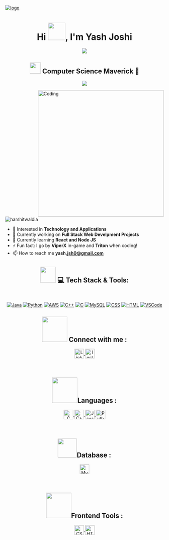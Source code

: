[![logo](https://user-images.githubusercontent.com/74038190/225813708-98b745f2-7d22-48cf-9150-083f1b00d6c9.gif)](https://github.com/YashJsh)
<!-- https://media.giphy.com/media/hvRJCLFzcasrR4ia7z/giphy.gif --> <!--hi 1--> 
<!--https://i.giphy.com/5HyXGsoFzXWPKFx07j.webp--><!-- face hi-->
<!--https://i.giphy.com/w1OBpBd7kJqHrJnJ13.webp--><!-- hi 2--> 
<h1 align="center">Hi <img src="https://i.giphy.com/5HyXGsoFzXWPKFx07j.webp" width="55">, I'm Yash Joshi</h1>
<p align="center">
 <a href="https://github.com/harshitwaldia/readme-typing-svg">
  <img src="https://readme-typing-svg.herokuapp.com?lines=AI+ML+Enthusiast;MLOps+Explorer;Deep+Learning+Adventurer;Quantum+Entanglement+Evangelist;&center=true&width=600&height=80">
</a>
</p>
<h2 align="center"> <img src="https://media.tenor.com/8OPCLlcaQoMAAAAj/cartoon-xolo.gif" width="35"> Computer Science Maverick 🤖</h2>
<p align="center" >
  <a href="https://github.com/harshitwaldia/readme-typing-svg">
  <img src="https://readme-typing-svg.herokuapp.com?lines=💡+Major:+Computer+Science+Engineering;🌐+Specialization:+Machine+Learning+And+AI;Space+Exploration+Enthusiast;&center=true&width=600&height=80">
</a>
</p>

<img align="right" alt="Coding" width="400" src="https://i0.wp.com/www.sciencenews.org/wp-content/uploads/2023/04/040823_chatgpt_feat.gif?fit=1024%2C576&ssl=1">

<p align="left"> <img src="https://komarev.com/ghpvc/?username=harshitwaldia&label=Profile%20views&color=0e75b6&style=flat" alt="harshitwaldia" /> </p>

- 👀 Interested in **Technology and Applications** 
- 🔭 Currently working on **Full Stack Web Develpment Projects**
- 🌱 Currently learning **React and Node JS**
- ⚡ Fun fact: I go by **ViperX** in-game and **Triton** when coding!
- 📫 How to reach me **yash,jsh0@gmail.com**


<h2 align="center">
  <img src="https://media2.giphy.com/media/QssGEmpkyEOhBCb7e1/giphy.gif?cid=ecf05e47a0n3gi1bfqntqmob8g9aid1oyj2wr3ds3mg700bl&rid=giphy.gif" width="50px" height="50px"> 💻 Tech Stack & Tools:
</h2>

<br>

<p align="center">
  <a href="https://www.java.com/"><img src="https://img.shields.io/badge/Java-%23b07219.svg?style=for-the-badge&logo=java&logoColor=white" alt="Java"></a>
  <a href="https://www.python.org/"><img src="https://img.shields.io/badge/Python-%233776AB.svg?style=for-the-badge&logo=python&logoColor=white" alt="Python"></a>
  <a href="https://aws.amazon.com/"><img src="https://img.shields.io/badge/AWS-%23232f3e.svg?style=for-the-badge&logo=amazon-aws&logoColor=white" alt="AWS"></a>
  <a href="https://en.wikipedia.org/wiki/C%2B%2B"><img src="https://img.shields.io/badge/C++-%2300599c.svg?style=for-the-badge&logo=c%2B%2B&logoColor=white" alt="C++"></a>
  <a href="https://en.wikipedia.org/wiki/C_(programming_language)"><img src="https://img.shields.io/badge/C-%2300599c.svg?style=for-the-badge&logo=c&logoColor=white" alt="C"></a>
  <a href="https://www.mysql.com/"><img src="https://img.shields.io/badge/MySQL-%23007396.svg?style=for-the-badge&logo=mysql&logoColor=white" alt="MySQL"></a>
  <a href="https://www.w3.org/Style/CSS/Overview.en.html"><img src="https://img.shields.io/badge/CSS-%23275757.svg?style=for-the-badge&logo=css3&logoColor=white" alt="CSS"></a>
  <a href="https://www.w3.org/html/"><img src="https://img.shields.io/badge/HTML-%23e34c26.svg?style=for-the-badge&logo=html5&logoColor=white" alt="HTML"></a>
  <a href="https://code.visualstudio.com/"><img src="https://img.shields.io/badge/VSCode-%23007acc.svg?style=for-the-badge&logo=visual-studio-code&logoColor=white" alt="VSCode"></a>
</p>



<h2 align="center"><img src="https://media.tenor.com/VUN-dhMVV9wAAAAj/social-media-jumping.gif" width="80"> Connect with me : </h2>
<p align="center">
  <a href="www.linkedin.com/in/yash-joshi-92241a243" target="_blank">
    <img align="center" src="https://img.shields.io/badge/LinkedIn-%230077B5.svg?style=for-the-badge&logo=linkedin&logoColor=white" alt="LinkedIn" height="30" />

  <a href="https://instagram.com/i.yashj" target="_blank">
    <img align="center" src="https://img.shields.io/badge/Instagram-%23E4405F.svg?style=for-the-badge&logo=instagram&logoColor=white" alt="Instagram" height="30" />
  </a>

</p>


<br>

<!-- Languages -->
<h2 align="center" class="badge-header"><img src="https://media.tenor.com/cH_yvjYMGU0AAAAi/hackerman-programming.gif" width="80">Languages : </h2>
<p align="center">
  <a href="https://www.cprogramming.com/" target="_blank">
    <img align="center" src="https://img.shields.io/badge/C-%2300599C.svg?style=for-the-badge&logo=c&logoColor=white" alt="C" height="30" />
  </a>
  <a href="https://www.w3schools.com/cpp/" target="_blank">
    <img align="center" src="https://img.shields.io/badge/C++-%2300599C.svg?style=for-the-badge&logo=c%2B%2B&logoColor=white" alt="C++" height="30" />
  </a>
  <a href="https://www.java.com" target="_blank">
    <img align="center" src="https://img.shields.io/badge/Java-%23ED8B00.svg?style=for-the-badge&logo=java&logoColor=white" alt="Java" height="30" />
  </a>
  <a href="https://www.python.org" target="_blank">
    <img align="center" src="https://img.shields.io/badge/Python-%233776AB.svg?style=for-the-badge&logo=python&logoColor=white" alt="Python" height="30" />
  </a>
</p>
<br>

<!-- Database -->
<h2 align="center" class="badge-header"><img src="https://media.tenor.com/c1_NM0wDAvAAAAAj/data-datos.gif" width="60">Database : </h2>
<p align="center">
  <a href="https://www.mysql.com/" target="_blank">
    <img align="center" src="https://img.shields.io/badge/MySQL-%234479A1.svg?style=for-the-badge&logo=mysql&logoColor=white" alt="MySQL" height="30" />
  </a>
</p>
<br>
<!-- Frontend Development Tools -->
<h2 align="center" class="badge-header"><img src="https://media.tenor.com/WQfHotAE4LIAAAAi/ryzim-ryzim-records.gif" width="80">Frontend Tools : </h2>
<p align="center">
  <a href="https://www.w3schools.com/css/" target="_blank">
    <img align="center" src="https://img.shields.io/badge/CSS-%231572B6.svg?style=for-the-badge&logo=css3&logoColor=white" alt="CSS3" height="30" />
  </a>
  <a href="https://www.w3.org/html/" target="_blank">
    <img align="center" src="https://img.shields.io/badge/HTML-%23E34F26.svg?style=for-the-badge&logo=html5&logoColor=white" alt="HTML5" height="30" />
  </a>
</p>
<br>
